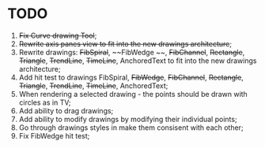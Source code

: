 # TODO
1. ~~Fix Curve drawing Tool~~;
2. ~~Rewrite axis panes view to fit into the new drawings architecture~~;
3. Rewrite drawings: ~~FibSpiral~~,  ~~FibWedge ~~, ~~FibChannel~~, ~~Rectangle~~, ~~Triangle~~, ~~TrendLine~~, ~~TimeLine~~, AnchoredText to fit into the new drawings architecture;
4. Add hit test to drawings FibSpiral,  ~~FibWedge~~, ~~FibChannel~~, ~~Rectangle~~, ~~Triangle~~, ~~TrendLine~~, ~~TimeLine~~, AnchoredText;
5. When rendering a selected drawing - the points should be drawn with circles as in TV;
6. Add ability to drag drawings; 
7. Add ability to modify drawings by modifying their individual points;
8. Go through drawings styles in make them consisent with each other;
9. Fix FibWedge hit test;
